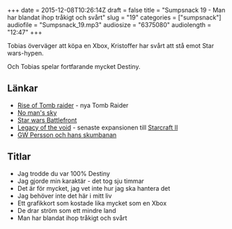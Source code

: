 +++
date = 2015-12-08T10:26:14Z
draft = false
title = "Sumpsnack 19 - Man har blandat ihop tråkigt och svårt"
slug = "19"
categories = ["sumpsnack"]
audiofile = "Sumpsnack_19.mp3"
audiosize = "6375080"
audiolength = "12:47"
+++

Tobias överväger att köpa en Xbox, Kristoffer har svårt att stå emot Star wars-hypen.

Och Tobias spelar fortfarande mycket Destiny.

## Länkar ##
* [Rise of Tomb raider](https://en.wikipedia.org/wiki/Rise_of_the_Tomb_Raider) - nya Tomb Raider
* [No man's sky](https://en.wikipedia.org/wiki/No_Man%27s_Sky)
* [Star wars Battlefront](https://en.wikipedia.org/wiki/Star_Wars_Battlefront_%282015_video_game%29)
* [Legacy of the void](https://en.wikipedia.org/wiki/StarCraft_II:_Legacy_of_the_Void) - senaste expansionen till [Starcraft II](https://en.wikipedia.org/wiki/StarCraft_II:_Wings_of_Liberty)
* [GW Persson och hans skumbanan](https://www.facebook.com/SVTPlay/videos/1050816918273317/)

## Titlar ##
* Jag trodde du var 100% Destiny
* Jag gjorde min karaktär - det tog sju timmar
* Det är för mycket, jag vet inte hur jag ska hantera det
* Jag behöver inte det här i mitt liv
* Ett grafikkort som kostade lika mycket som en Xbox
* De drar ström som ett mindre land
* Man har blandat ihop tråkigt och svårt
